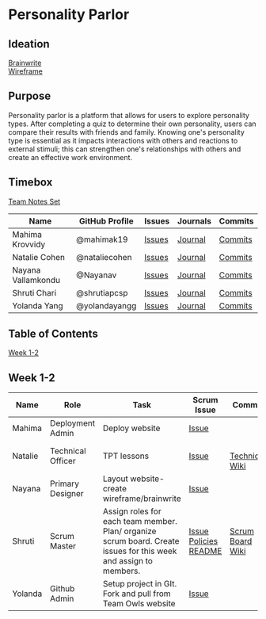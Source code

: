 # Personality Parlor

## Ideation
[Brainwrite](https://github.com/yolandayangg/n224p4-beans/wiki/Brainwrite) <br>
[Wireframe](https://github.com/yolandayangg/n224p4-beans/wiki/Wireframe)

## Purpose
Personality parlor is a platform that allows for users to explore personality types. After completing a quiz to determine their own personality, users can compare their results with friends and family. Knowing one's personality type is essential as it impacts interactions with others and reactions to external stimuli; this can strengthen one's relationships with others and create an effective work environment. 

## Timebox
[Team Notes Set](https://drive.google.com/drive/folders/1OO_uDmH_A1tTisIU9VoWnIfKt1gEUctu?usp=sharing)

|Name|GitHub Profile|Issues|Journals|Commits|
|--------|---------|-------|-------|-------|
|Mahima Krovvidy|@mahimak19|[Issues](https://github.com/yolandayangg/n224p4-beans/issues?q=is%3Aopen+is%3Aissue+author%3Ashrutiapcsp+assignee%3Amahimak19)|[Journal](https://docs.google.com/document/d/17dg1Ca6bv7LfiUPjs7iw3_IV5GAZQcQxqUlrnfceZ98/edit?usp=sharing)|[Commits](https://github.com/yolandayangg/n224p4-beans/commits?author=mahimak19)|
|Natalie Cohen|@nataliecohen|[Issues](https://github.com/yolandayangg/n224p4-beans/issues?q=is%3Aopen+is%3Aissue+author%3Ashrutiapcsp+assignee%3Anataliecohen)|[Journal](https://docs.google.com/document/d/17dg1Ca6bv7LfiUPjs7iw3_IV5GAZQcQxqUlrnfceZ98/edit?usp=sharing)|[Commits](https://github.com/yolandayangg/n224p4-beans/commits?author=nataliecohen)
|Nayana Vallamkondu|@Nayanav|[Issues](https://github.com/yolandayangg/n224p4-beans/issues?q=is%3Aopen+is%3Aissue+author%3Ashrutiapcsp+assignee%3ANayanav)|[Journal](https://docs.google.com/document/d/17dg1Ca6bv7LfiUPjs7iw3_IV5GAZQcQxqUlrnfceZ98/edit?usp=sharing)|[Commits](https://github.com/yolandayangg/n224p4-beans/commits?author=Nayanav)|
|Shruti Chari|@shrutiapcsp|[Issues](https://github.com/yolandayangg/n224p4-beans/issues?q=is%3Aopen+is%3Aissue+author%3Ashrutiapcsp+assignee%3Ashrutiapcsp)|[Journal](https://docs.google.com/document/d/1iePZMHrLpCaCBdit59z2DYMRZPzylpTn6LDC4NgAFto/edit?usp=sharing)|[Commits](https://github.com/yolandayangg/n224p4-beans/commits?author=shrutiapcsp)|
|Yolanda Yang|@yolandayangg|[Issues](https://github.com/yolandayangg/n224p4-beans/issues?q=is%3Aopen+is%3Aissue+author%3Ashrutiapcsp+assignee%3Ayolandayangg)|[Journal](https://docs.google.com/document/d/1iePZMHrLpCaCBdit59z2DYMRZPzylpTn6LDC4NgAFto/edit?usp=sharing)|[Commits](https://github.com/yolandayangg/n224p4-beans/commits?author=yolandayangg)|

## Table of Contents
[Week 1-2](https://github.com/yolandayangg/n224p4-beans/projects/1)

## Week 1-2
|Name|Role|Task|Scrum Issue|Commits|
|----|----|-------|-------|-------|
|Mahima|Deployment Admin|Deploy website|[Issue](https://github.com/yolandayangg/n224p4-beans/issues/7)|
|Natalie|Technical Officer|TPT lessons|[Issue](https://github.com/yolandayangg/n224p4-beans/issues/8)| <br> [Technicals Wiki](https://github.com/yolandayangg/n224p4-beans/wiki/Technicals) 
|Nayana|Primary Designer|Layout website- create wireframe/brainwrite|[Issue](https://github.com/yolandayangg/n224p4-beans/issues/4)|
|Shruti|Scrum Master|Assign roles for each team member. Plan/ organize scrum board. Create issues for this week and assign to members.|[Issue](https://github.com/yolandayangg/n224p4-beans/issues/6) <br> [Policies](https://github.com/yolandayangg/n224p4-beans/issues/1) <br> [README](https://github.com/yolandayangg/n224p4-beans/issues/2)|[Scrum Board](https://github.com/yolandayangg/n224p4-beans/projects/1) <br> [Wiki](https://github.com/yolandayangg/n224p4-beans/wiki/Policies-for-Issues)
|Yolanda|Github Admin|Setup project in GIt. Fork and pull from Team Owls website|[Issue](https://github.com/yolandayangg/n224p4-beans/issues/5)|

